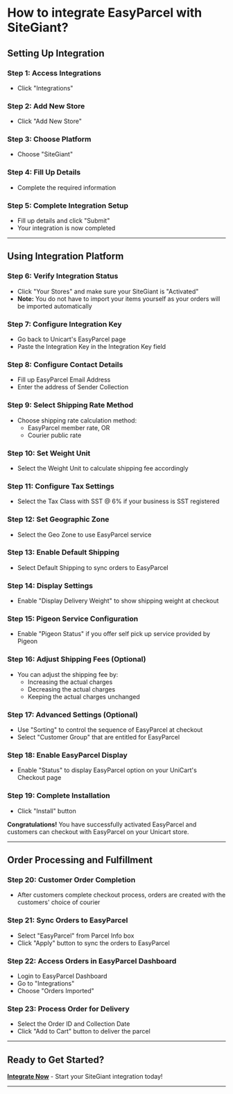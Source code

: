 # How to integrate EasyParcel with SiteGiant?

## Setting Up Integration

### Step 1: Access Integrations
- Click "Integrations"

### Step 2: Add New Store
- Click "Add New Store"

### Step 3: Choose Platform
- Choose "SiteGiant"

### Step 4: Fill Up Details
- Complete the required information

### Step 5: Complete Integration Setup
- Fill up details and click "Submit"
- Your integration is now completed

---

## Using Integration Platform

### Step 6: Verify Integration Status
- Click "Your Stores" and make sure your SiteGiant is "Activated"
- **Note:** You do not have to import your items yourself as your orders will be imported automatically

### Step 7: Configure Integration Key
- Go back to Unicart's EasyParcel page
- Paste the Integration Key in the Integration Key field

### Step 8: Configure Contact Details
- Fill up EasyParcel Email Address
- Enter the address of Sender Collection

### Step 9: Select Shipping Rate Method
- Choose shipping rate calculation method:
  - EasyParcel member rate, OR
  - Courier public rate

### Step 10: Set Weight Unit
- Select the Weight Unit to calculate shipping fee accordingly

### Step 11: Configure Tax Settings
- Select the Tax Class with SST @ 6% if your business is SST registered

### Step 12: Set Geographic Zone
- Select the Geo Zone to use EasyParcel service

### Step 13: Enable Default Shipping
- Select Default Shipping to sync orders to EasyParcel

### Step 14: Display Settings
- Enable "Display Delivery Weight" to show shipping weight at checkout

### Step 15: Pigeon Service Configuration
- Enable "Pigeon Status" if you offer self pick up service provided by Pigeon

### Step 16: Adjust Shipping Fees (Optional)
- You can adjust the shipping fee by:
  - Increasing the actual charges
  - Decreasing the actual charges
  - Keeping the actual charges unchanged

### Step 17: Advanced Settings (Optional)
- Use "Sorting" to control the sequence of EasyParcel at checkout
- Select "Customer Group" that are entitled for EasyParcel

### Step 18: Enable EasyParcel Display
- Enable "Status" to display EasyParcel option on your UniCart's Checkout page

### Step 19: Complete Installation
- Click "Install" button

**Congratulations!** You have successfully activated EasyParcel and customers can checkout with EasyParcel on your Unicart store.

---

## Order Processing and Fulfillment

### Step 20: Customer Order Completion
- After customers complete checkout process, orders are created with the customers' choice of courier

### Step 21: Sync Orders to EasyParcel
- Select "EasyParcel" from Parcel Info box
- Click "Apply" button to sync the orders to EasyParcel

### Step 22: Access Orders in EasyParcel Dashboard
- Login to EasyParcel Dashboard
- Go to "Integrations"
- Choose "Orders Imported"

### Step 23: Process Order for Delivery
- Select the Order ID and Collection Date
- Click "Add to Cart" button to deliver the parcel

---

## Ready to Get Started?

**[Integrate Now](#)** - Start your SiteGiant integration today!

---

